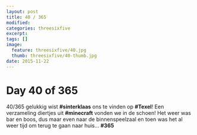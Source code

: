 ```yaml
---
layout: post
title: 40 / 365
modified:
categories: threesixfive
excerpt:
tags: []
image:
  feature: threesixfive/40.jpg
  thumb: threesixfive/40-thumb.jpg
date: 2015-11-22
---
```


# Day 40 of 365

40/365 gelukkig wist **\#sinterklaas** ons te vinden op **\#Texel**! Een verzameling diertjes uit **\#minecraft** vonden we in de schoen! Het weer was bar en boos, dus maar even naar de binnenspeelzaal en toen was het al weer tijd om terug te gaan naar huis... **\#365**
